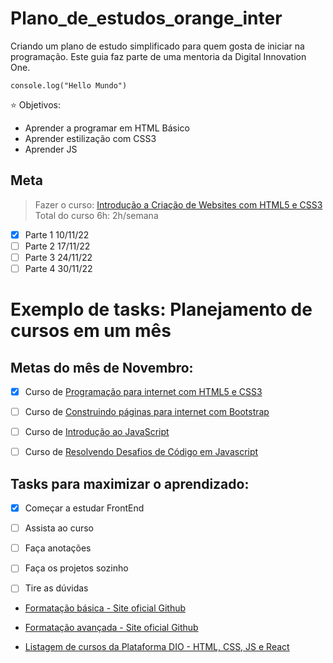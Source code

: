 # Plano_de_estudos_orange_inter

Criando um plano de estudo simplificado para quem gosta de iniciar na programação. Este guia faz parte de uma mentoria da Digital Innovation One.

``console.log("Hello Mundo")``

:star: Objetivos:
- Aprender a programar em HTML Básico
- Aprender estilização  com CSS3
- Aprender JS

## Meta
> Fazer o curso: [Introdução a Criação de Websites com HTML5 e CSS3](https://web.dio.me/course/introducao-criacao-de-websites-com-html5-e-css3/learning/462f831d-5fdf-485e-bf07-1d391eb94ac8)
> Total do curso 6h: 2h/semana
- [X] Parte 1 10/11/22
- [ ] Parte 2 17/11/22
- [ ] Parte 3 24/11/22
- [ ] Parte 4 30/11/22

# Exemplo de tasks: Planejamento de cursos em um mês
## Metas do mês de Novembro:
- [X] Curso de [Programação para internet com HTML5 e CSS3](https://web.dio.me/course/programando-interfaces-com-html5-e-css3/learning/f5066ef9-b542-43c0-a3c5-1519c61b84ee)
- [ ] Curso de [Construindo páginas para internet com Bootstrap](https://web.dio.me/course/crie-paginas-responsivas-na-web-utilizando-um-poderoso-framework/learning/d5695916-44d4-4d47-9db4-0bc829264835)
- [ ] Curso de [Introdução ao JavaScript](https://web.dio.me/course/introducao-ao-javascript/learning/ecf563b8-92b8-4061-95f3-66e32b1014cf)
- [ ] Curso de [Resolvendo Desafios de Código em Javascript](https://web.dio.me/course/resolvendo-desafios-de-codigo-em-javascript/learning/d71feeb5-8827-4cea-8625-35674c11d873)


## Tasks para maximizar o aprendizado:
- [X] Começar a estudar FrontEnd
- [ ] Assista ao curso
- [ ] Faça anotações
- [ ] Faça os projetos sozinho
- [ ] Tire as dúvidas



- [Formatação básica - Site oficial Github](https://docs.github.com/pt/get-started/writing-on-github/getting-started-with-writing-and-formatting-on-github/basic-writing-and-formatting-syntax#paragraphs)

- [Formatação avançada - Site oficial Github](https://docs.github.com/pt/get-started/writing-on-github/working-with-advanced-formatting)

- [Listagem de cursos da Plataforma DIO - HTML, CSS, JS e React](https://web.dio.me/play?skill=9e186e72-ffe6-4990-9324-a55cd69f7d5a&skill=af94e086-72224626-bf21-b7d8ebecdbfd&skill=ba551fa6-c9bb-4785-9830-812eb389c3c2&skill=91244518-6803-41e2-a974-5f2f00cb4a38&tab=cursos)





